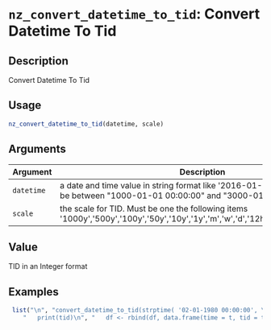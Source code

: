 # `nz_convert_datetime_to_tid`: Convert Datetime To Tid

## Description


 Convert Datetime To Tid


## Usage

```r
nz_convert_datetime_to_tid(datetime, scale)
```


## Arguments

Argument      |Description
------------- |----------------
```datetime```     |     a date and time value in string format like '2016-01-02 00:00:00'. It must be between "1000-01-01 00:00:00" and "3000-01-01 00:00:00"
```scale```     |     the scale for TID. Must be one the following items '1000y','500y','100y','50y','10y','1y','m','w','d','12h','6h','3h','h','min','s'

## Value


 TID in an Integer format


## Examples

```r 
 list("\n", "convert_datetime_to_tid(strptime( '02-01-1980 00:00:00', \"%d-%m-%Y %H:%M:%S\"),'1y')\n", "#Another Example\n", "start <- as.Date(\"01-01-1980\",format=\"%d-%m-%Y\")\n", "end   <- as.Date(\"01-01-2020\",format=\"%d-%m-%Y\")\n", "\n", "theDate <- start\n", "df <- data.frame()\n", "names(df) <- c(\"time\",\"tid\")\n", "while (theDate <= end)\n", "{\n", "   t <- strptime(paste(format(theDate,\"%d-%m-%Y\"),\" 00:00:00\"), \"%d-%m-%Y %H:%M:%S\")\n", "   tid <- convert_datetime_to_tid(t, \"d\")\n", 
    "   print(tid)\n", "   df <- rbind(df, data.frame(time = t, tid = tid))\n", "   theDate <- seq.Date( theDate, length=2, by='1 years' )[2]\n", "}\n") 
 ``` 

